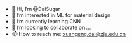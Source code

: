 - 👋 Hi, I’m @DaiSugar
- 👀 I’m interested in ML for material design
- 🌱 I’m currently learning CNN
- 💞️ I’m looking to collaborate on ...
- 📫 How to reach me: xuangeng.dai@zju.edu.cn

<!---
DaiSugar/DaiSugar is a ✨ special ✨ repository because its `README.md` (this file) appears on your GitHub profile.
You can click the Preview link to take a look at your changes.
--->
